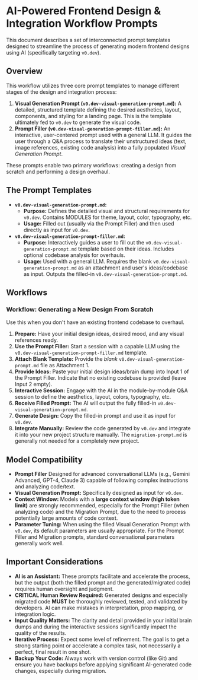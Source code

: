 # AI-Powered Frontend Design & Integration Workflow Prompts

This document describes a set of interconnected prompt templates designed to streamline the process of generating modern frontend designs using AI (specifically targeting `v0.dev`).

## Overview

This workflow utilizes three core prompt templates to manage different stages of the design and integration process:

1.  **Visual Generation Prompt (`v0.dev-visual-generation-prompt.md`):** A detailed, structured template defining the desired aesthetics, layout, components, and styling for a landing page. This is the template ultimately fed to `v0.dev` to generate the visual code.
2.  **Prompt Filler (`v0.dev-visual-generation-prompt-filler.md`):** An interactive, user-centered prompt used with a general LLM. It guides the user through a Q&A process to translate their unstructured ideas (text, image references, existing code analysis) into a fully populated *Visual Generation Prompt*.

These prompts enable two primary workflows: creating a design from scratch and performing a design overhaul.

## The Prompt Templates

*   **`v0.dev-visual-generation-prompt.md`:**
    *   **Purpose:** Defines the detailed visual and structural requirements for `v0.dev`. Contains MODULES for theme, layout, color, typography, etc.
    *   **Usage:** Filled out (usually via the Prompt Filler) and then used directly as input for `v0.dev`.
*   **`v0.dev-visual-generation-prompt-filler.md`:**
    *   **Purpose:** Interactively guides a user to fill out the `v0.dev-visual-generation-prompt.md` template based on their ideas. Includes optional codebase analysis for overhauls.
    *   **Usage:** Used with a general LLM. Requires the blank `v0.dev-visual-generation-prompt.md` as an attachment and user's ideas/codebase as input. Outputs the filled-in `v0.dev-visual-generation-prompt.md`.

## Workflows

### Workflow: Generating a New Design From Scratch

Use this when you don't have an existing frontend codebase to overhaul.

1.  **Prepare:** Have your initial design ideas, desired mood, and any visual references ready.
2.  **Use the Prompt Filler:** Start a session with a capable LLM using the `v0.dev-visual-generation-prompt-filler.md` template.
3.  **Attach Blank Template:** Provide the *blank* `v0.dev-visual-generation-prompt.md` file as Attachment 1.
4.  **Provide Ideas:** Paste your initial design ideas/brain dump into Input 1 of the Prompt Filler. Indicate that no existing codebase is provided (leave Input 2 empty).
5.  **Interactive Session:** Engage with the AI in the module-by-module Q&A session to define the aesthetics, layout, colors, typography, etc.
6.  **Receive Filled Prompt:** The AI will output the fully filled-in `v0.dev-visual-generation-prompt.md`.
7.  **Generate Design:** Copy the filled-in prompt and use it as input for `v0.dev`.
8.  **Integrate Manually:** Review the code generated by `v0.dev` and integrate it into your new project structure manually. The `migration-prompt.md` is generally not needed for a completely new project.

## Model Compatibility

*   **Prompt Filler** Designed for advanced conversational LLMs (e.g., Gemini Advanced, GPT-4, Claude 3) capable of following complex instructions and analyzing code/text.
*   **Visual Generation Prompt:** Specifically designed as input for `v0.dev`.
*   **Context Window:** Models with a **large context window (high token limit)** are strongly recommended, especially for the Prompt Filler (when analyzing code) and the Migration Prompt, due to the need to process potentially large amounts of code context.
*   **Parameter Tuning:** When using the filled Visual Generation Prompt with `v0.dev`, its default parameters are usually appropriate. For the Prompt Filler and Migration prompts, standard conversational parameters generally work well.

## Important Considerations

*   **AI is an Assistant:** These prompts facilitate and accelerate the process, but the output (both the filled prompt and the generated/migrated code) requires human oversight and judgment.
*   **CRITICAL Human Review Required:** Generated designs and especially migrated code **MUST** be thoroughly reviewed, tested, and validated by developers. AI can make mistakes in interpretation, prop mapping, or integration logic.
*   **Input Quality Matters:** The clarity and detail provided in your initial brain dumps and during the interactive sessions significantly impact the quality of the results.
*   **Iterative Process:** Expect some level of refinement. The goal is to get a strong starting point or accelerate a complex task, not necessarily a perfect, final result in one shot.
*   **Backup Your Code:** Always work with version control (like Git) and ensure you have backups before applying significant AI-generated code changes, especially during migration.
